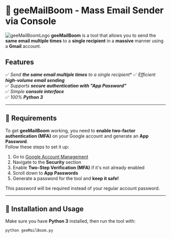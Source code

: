 # 📧 geeMailBoom - Mass Email Sender via Console
![geeMailBoomLogo](https://github.com/user-attachments/assets/3aeb05e1-da8d-4edc-89ca-3937756304a0)
**geeMailBoom** is a tool that allows you to send the **same email multiple times** to a **single recipient** in a **massive** manner using a **Gmail** account.

## Features
✅ *Send **the same email multiple times** to a single recipient** 
✅ *Efficient **high-volume email sending***  
✅ *Supports **secure authentication with "App Password"***  
✅ *Simple **console interface***  
✅ *100% **Python 3***  

---

## 📌 Requirements
To get **geeMailBoom** working, you need to **enable two-factor authentication (MFA)** on your Google account and generate an **App Password**.  
Follow these steps to set it up:

1. Go to [Google Account Management](https://myaccount.google.com/)  
2. Navigate to the **Security** section  
3. Enable **Two-Step Verification (MFA)** if it's not already enabled  
4. Scroll down to **App Passwords**  
5. Generate a password for the tool and **keep it safe!**  

This password will be required instead of your regular account password.  

---

## 🔧 Installation and Usage
Make sure you have **Python 3** installed, then run the tool with:  

```bash
python geeMailBoom.py
